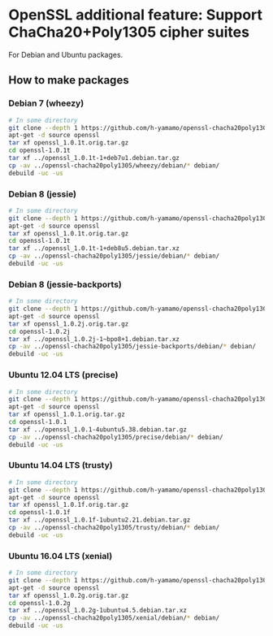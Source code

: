 # OpenSSL additional feature: Support ChaCha20+Poly1305 cipher suites

For Debian and Ubuntu packages.

## How to make packages

### Debian 7 (wheezy)

```bash
# In some directory
git clone --depth 1 https://github.com/h-yamamo/openssl-chacha20poly1305
apt-get -d source openssl
tar xf openssl_1.0.1t.orig.tar.gz
cd openssl-1.0.1t
tar xf ../openssl_1.0.1t-1+deb7u1.debian.tar.gz
cp -av ../openssl-chacha20poly1305/wheezy/debian/* debian/
debuild -uc -us
```

### Debian 8 (jessie)

```bash
# In some directory
git clone --depth 1 https://github.com/h-yamamo/openssl-chacha20poly1305
apt-get -d source openssl
tar xf openssl_1.0.1t.orig.tar.gz
cd openssl-1.0.1t
tar xf ../openssl_1.0.1t-1+deb8u5.debian.tar.xz
cp -av ../openssl-chacha20poly1305/jessie/debian/* debian/
debuild -uc -us
```

### Debian 8 (jessie-backports)

```bash
# In some directory
git clone --depth 1 https://github.com/h-yamamo/openssl-chacha20poly1305
apt-get -d source openssl
tar xf openssl_1.0.2j.orig.tar.gz
cd openssl-1.0.2j
tar xf ../openssl_1.0.2j-1~bpo8+1.debian.tar.xz
cp -av ../openssl-chacha20poly1305/jessie-backports/debian/* debian/
debuild -uc -us
```

### Ubuntu 12.04 LTS (precise)

```bash
# In some directory
git clone --depth 1 https://github.com/h-yamamo/openssl-chacha20poly1305
apt-get -d source openssl
tar xf openssl_1.0.1.orig.tar.gz
cd openssl-1.0.1
tar xf ../openssl_1.0.1-4ubuntu5.38.debian.tar.gz
cp -av ../openssl-chacha20poly1305/precise/debian/* debian/
debuild -uc -us
```

### Ubuntu 14.04 LTS (trusty)

```bash
# In some directory
git clone --depth 1 https://github.com/h-yamamo/openssl-chacha20poly1305
apt-get -d source openssl
tar xf openssl_1.0.1f.orig.tar.gz
cd openssl-1.0.1f
tar xf ../openssl_1.0.1f-1ubuntu2.21.debian.tar.gz
cp -av ../openssl-chacha20poly1305/trusty/debian/* debian/
debuild -uc -us
```

### Ubuntu 16.04 LTS (xenial)

```bash
# In some directory
git clone --depth 1 https://github.com/h-yamamo/openssl-chacha20poly1305
apt-get -d source openssl
tar xf openssl_1.0.2g.orig.tar.gz
cd openssl-1.0.2g
tar xf ../openssl_1.0.2g-1ubuntu4.5.debian.tar.xz
cp -av ../openssl-chacha20poly1305/xenial/debian/* debian/
debuild -uc -us
```
